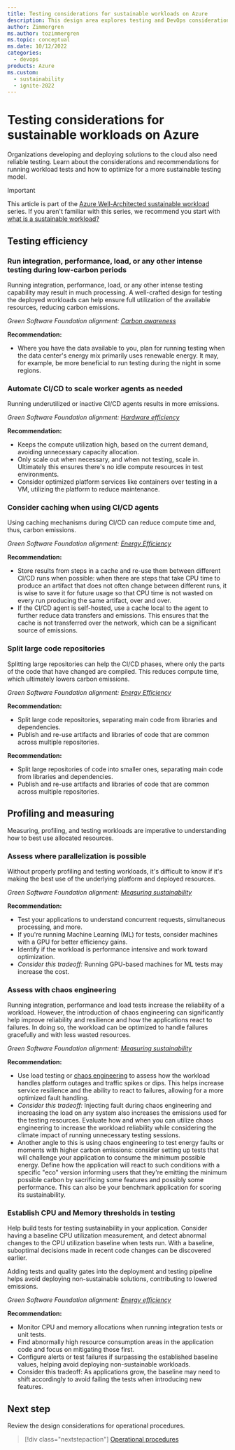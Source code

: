 ```yaml
---
title: Testing considerations for sustainable workloads on Azure
description: This design area explores testing and DevOps considerations for sustainable workloads on Azure.
author: Zimmergren
ms.author: tozimmergren
ms.topic: conceptual
ms.date: 10/12/2022
categories: 
  - devops
products: Azure
ms.custom:
  - sustainability
  - ignite-2022
---
```


# Testing considerations for sustainable workloads on Azure

Organizations developing and deploying solutions to the cloud also need reliable testing. Learn about the considerations and recommendations for running workload tests and how to optimize for a more sustainable testing model.

> [!IMPORTANT]
> This article is part of the [Azure Well-Architected sustainable workload](index.yml) series. If you aren't familiar with this series, we recommend you start with [what is a sustainable workload?](sustainability-get-started.md#what-is-a-sustainable-workload)

## Testing efficiency

### Run integration, performance, load, or any other intense testing during low-carbon periods

Running integration, performance, load, or any other intense testing capability may result in much processing. A well-crafted design for testing the deployed workloads can help ensure full utilization of the available resources, reducing carbon emissions.

_Green Software Foundation alignment: [Carbon awareness](sustainability-design-principles.md#carbon-awareness)_

**Recommendation:**

- Where you have the data available to you, plan for running testing when the data center's energy mix primarily uses renewable energy. It may, for example, be more beneficial to run testing during the night in some regions.

### Automate CI/CD to scale worker agents as needed

Running underutilized or inactive CI/CD agents results in more emissions.

_Green Software Foundation alignment: [Hardware efficiency](sustainability-design-principles.md#hardware-efficiency)_

**Recommendation:**

- Keeps the compute utilization high, based on the current demand, avoiding unnecessary capacity allocation.
- Only scale out when necessary, and when not testing, scale in. Ultimately this ensures there's no idle compute resources in test environments.
- Consider optimized platform services like containers over testing in a VM, utilizing the platform to reduce maintenance.

### Consider caching when using CI/CD agents

Using caching mechanisms during CI/CD can reduce compute time and, thus, carbon emissions.

_Green Software Foundation alignment: [Energy Efficiency](sustainability-design-principles.md#energy-efficiency)_

**Recommendation:**

- Store results from steps in a cache and re-use them between different CI/CD runs when possible: when there are steps that take CPU time to produce an artifact that does not often change between different runs, it is wise to save it for future usage so that CPU time is not wasted on every run producing the same artifact, over and over.
- If the CI/CD agent is self-hosted, use a cache local to the agent to further reduce data transfers and emissions. This ensures that the cache is not transferred over the network, which can be a significant source of emissions.

### Split large code repositories

Splitting large repositories can help the CI/CD phases, where only the parts of the code that have changed are compiled. This reduces compute time, which ultimately lowers carbon emissions.

_Green Software Foundation alignment: [Energy Efficiency](sustainability-design-principles.md#energy-efficiency)_

**Recommendation:**

- Split large code repositories, separating main code from libraries and dependencies.
- Publish and re-use artifacts and libraries of code that are common across multiple repositories.

**Recommendation:**

- Split large repositories of code into smaller ones, separating main code from libraries and dependencies.
- Publish and re-use artifacts and libraries of code that are common across multiple repositories.

## Profiling and measuring

Measuring, profiling, and testing workloads are imperative to understanding how to best use allocated resources.

### Assess where parallelization is possible

Without properly profiling and testing workloads, it's difficult to know if it's making the best use of the underlying platform and deployed resources.

_Green Software Foundation alignment: [Measuring sustainability](sustainability-design-principles.md#measuring-sustainability)_

**Recommendation:**

- Test your applications to understand concurrent requests, simultaneous processing, and more.
- If you're running Machine Learning (ML) for tests, consider machines with a GPU for better efficiency gains.
- Identify if the workload is performance intensive and work toward optimization.
- _Consider this tradeoff:_ Running GPU-based machines for ML tests may increase the cost.
  
### Assess with chaos engineering

Running integration, performance and load tests increase the reliability of a workload. However, the introduction of chaos engineering can significantly help improve reliability and resilience and how the applications react to failures. In doing so, the workload can be optimized to handle failures gracefully and with less wasted resources.

_Green Software Foundation alignment: [Measuring sustainability](sustainability-design-principles.md#measuring-sustainability)_

**Recommendation:**

- Use load testing or [chaos engineering](/azure/architecture/framework/resiliency/chaos-engineering) to assess how the workload handles platform outages and traffic spikes or dips. This helps increase service resilience and the ability to react to failures, allowing for a more optimized fault handling.
- _Consider this tradeoff:_ Injecting fault during chaos engineering and increasing the load on any system also increases the emissions used for the testing resources. Evaluate how and when you can utilize chaos engineering to increase the workload reliability while considering the climate impact of running unnecessary testing sessions.
- Another angle to this is using chaos engineering to test energy faults or moments with higher carbon emissions: consider setting up tests that will challenge your application to consume the minimum possible energy. Define how the application will react to such conditions with a specific "eco" version informing users that they're emitting the minimum possible carbon by sacrificing some features and possibly some performance. This can also be your benchmark application for scoring its sustainability.

### Establish CPU and Memory thresholds in testing

Help build tests for testing sustainability in your application. Consider having a baseline CPU utilization measurement, and detect abnormal changes to the CPU utilization baseline when tests run. With a baseline, suboptimal decisions made in recent code changes can be discovered earlier.

Adding tests and quality gates into the deployment and testing pipeline helps avoid deploying non-sustainable solutions, contributing to lowered emissions.

_Green Software Foundation alignment: [Energy efficiency](sustainability-design-principles.md#energy-efficiency)_

**Recommendation:**

- Monitor CPU and memory allocations when running integration tests or unit tests.
- Find abnormally high resource consumption areas in the application code and focus on mitigating those first.
- Configure alerts or test failures if surpassing the established baseline values, helping avoid deploying non-sustainable workloads.
- Consider this tradeoff: As applications grow, the baseline may need to shift accordingly to avoid failing the tests when introducing new features.

## Next step

Review the design considerations for operational procedures.

> [!div class="nextstepaction"]
> [Operational procedures](sustainability-operational-procedures.md)
